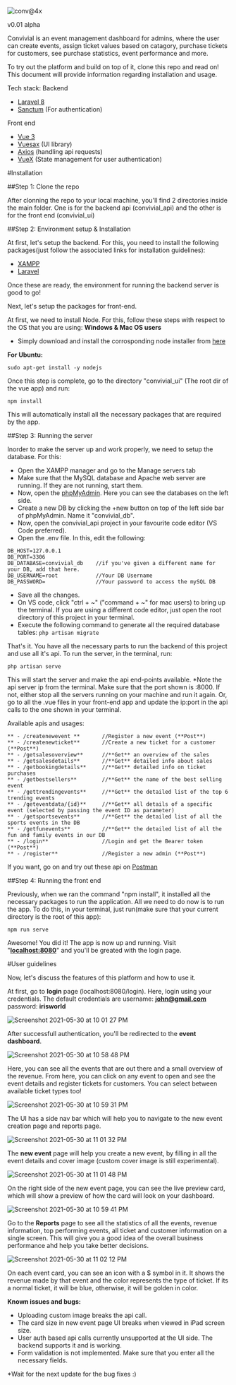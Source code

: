 ![conv@4x](https://user-images.githubusercontent.com/21107275/120108669-e2825180-c183-11eb-9d61-f4f4182e12af.png)

v0.01 alpha

Convivial is an event management dashboard for admins, where the user can create events, assign ticket values based on catagory, purchase tickets for customers, see purchase statistics, event performance and more.

To try out the platform and build on top of it, clone this repo and read on! This document will provide information regarding installation and usage.

Tech stack:
Backend
 - [Laravel 8](https://laravel.com/)
 - [Sanctum](https://laravel.com/docs/8.x/sanctum) (For authentication)

Front end
 - [Vue 3](https://v3.vuejs.org/)
 - [Vuesax](https://vuesax.com/) (UI library) 
 - [Axios](https://www.npmjs.com/package/axios) (handling api requests)
 - [VueX](https://vuex.vuejs.org/) (State management for user authentication)

#Installation

##Step 1: Clone the repo

After clonning the repo to your local machine, you'll find 2 directories inside the main folder. One is for the backend api (convivial_api) and the other is for the front end (convivial_ui)

##Step 2: Environment setup & Installation

At first, let's setup the backend.
For this, you need to install the following packages(just follow the associated links for installation guidelines):
 - [XAMPP](https://www.apachefriends.org/index.html)
 - [Laravel](https://laravel.com/docs/8.x/installation#your-first-laravel-project)

Once these are ready, the environment for running the backend server is good to go!

Next, let's setup the packages for front-end. 

At first, we need to install Node. For this, follow these steps with respect to the OS that you are using:
**Windows & Mac OS users**
 - Simply download and install the corrosponding node installer from [here](https://nodejs.org/en/)

**For Ubuntu:**

```curl -sL https://deb.nodesource.com/setup_12.x | sudo -E bash -
sudo apt-get install -y nodejs
```

Once this step is complete, go to the directory "convivial_ui" (The root dir of the vue app) and run:

```npm install```

This will automatically install all the necessary packages that are required by the app.

##Step 3: Running the server

Inorder to make the server up and work properly, we need to setup the database. For this:
 - Open the XAMPP manager and go to the Manage servers tab
 - Make sure that the MySQL database and Apache web server are running. If they are not running, start them.
 - Now, open the [phpMyAdmin](http://localhost/phpmyadmin). Here you can see the databases on the left side.
 - Create a new DB by clicking the +new button on top of the left side bar of phpMyAdmin. Name it "convivial_db".
 - Now, open the convivial_api project in your favourite code editor (VS Code preferred).
 - Open the .env file. In this, edit the following:

```DB_CONNECTION=mysql
DB_HOST=127.0.0.1
DB_PORT=3306
DB_DATABASE=convivial_db    //if you've given a different name for your DB, add that here.
DB_USERNAME=root            //Your DB Username
DB_PASSWORD=                //Your password to access the mySQL DB
```
 - Save all the changes.
 - On VS code, click "ctrl + ~" ("command + ~" for mac users) to bring up the terminal. If you are using a different code editor, just open the root directory of this project in your terminal.
 - Execute the following command to generate all the required database tables:
```php artisan migrate```
 
 That's it. You have all the necessary parts to run the backend of this project and use all it's api. To run the server, in the terminal, run:

```php artisan serve```

This will start the server and make the api end-points available.
*Note the api server ip from the terminal. Make sure that the port shown is :8000. If not, either stop all the servers running on your machine and run it again. Or, go to all the .vue files in your front-end app and update the ip:port in the api calls to the one shown in your terminal.

Available apis and usages:

```
** - /createnewevent **       //Register a new event (**Post**)
** - /createnewticket**       //Create a new ticket for a customer (**Post**)
** - /getsalesoverview**      //**Get** an overview of the sales
** - /getsalesdetails**       //**Get** detailed info about sales
** - /getbookingdetails**     //**Get** detailed info on ticket purchases
** - /getbestsellers**        //**Get** the name of the best selling event
** - /gettrendingevents**     //**Get** the detailed list of the top 6 trending events
** - /geteventdata/{id}**     //**Get** all details of a specific event (selected by passing the event ID as parameter)
** - /getsportsevents**       //**Get** the detailed list of all the sports events in the DB
** - /getfunevents**          //**Get** the detailed list of all the fun and family events in our DB
** - /login**                 //Login and get the Bearer token (**Post**)
** - /register**              //Register a new admin (**Post**)
```

If you want, go on and try out these api on [Postman](https://www.postman.com/)

##Step 4: Running the front end

Previously, when we ran the command "npm install", it installed all the necessary packages to run the application.
All we need to do now is to run the app. To do this, in your terminal, just run(make sure that your current directory is the root of this app):

```npm run serve```

Awesome! You did it! The app is now up and running.
Visit "**[localhost:8080](http://localhost:8080/login)**" and you'll be greated with the login page.


#User guidelines

Now, let's discuss the features of this platform and how to use it.

At first, go to **login** page (localhost:8080/login). Here, login using your credentials. The default credentials are username: **john@gmail.com** password: **irisworld**

![Screenshot 2021-05-30 at 10 01 27 PM](https://user-images.githubusercontent.com/21107275/120112922-a821b000-c195-11eb-9874-df3846100209.png)

After successfull authentication, you'll be redirected to the **event dashboard**. 

![Screenshot 2021-05-30 at 10 58 48 PM](https://user-images.githubusercontent.com/21107275/120114101-2c2a6680-c19b-11eb-9499-94d5afedb4a3.png)

Here, you can see all the events that are out there and a small overview of the revenue. From here, you can click on any event to open and see the event details and register tickets for customers. You can select between available ticket types too!

![Screenshot 2021-05-30 at 10 59 31 PM](https://user-images.githubusercontent.com/21107275/120114139-6562d680-c19b-11eb-9481-68bd4f2cc601.png)

The UI has a side nav bar which will help you to navigate to the new event creation page and reports page.

![Screenshot 2021-05-30 at 11 01 32 PM](https://user-images.githubusercontent.com/21107275/120114149-74498900-c19b-11eb-9b7a-dd5492648e44.png)

The **new event** page will help you create a new event, by filling in all the event details and cover image (custom cover image is still experimental). 

![Screenshot 2021-05-30 at 11 01 48 PM](https://user-images.githubusercontent.com/21107275/120114180-93481b00-c19b-11eb-85a2-5983a8a59541.png)

On the right side of the new event page, you can see the live preview card, which will show a preview of how the card will look on your dashboard.

![Screenshot 2021-05-30 at 10 59 41 PM](https://user-images.githubusercontent.com/21107275/120114155-7c092d80-c19b-11eb-87b2-443c0b6b910d.png)

Go to the **Reports** page to see all the statistics of all the events, revenue information, top performing events, all ticket and customer information on a single screen. This will give you a good idea of the overall business performance ahd help you take better decisions.

![Screenshot 2021-05-30 at 11 02 12 PM](https://user-images.githubusercontent.com/21107275/120114223-be326f00-c19b-11eb-9054-09c067891838.png)

On each event card, you can see an icon with a $ symbol in it. It shows the revenue made by that event and the color represents the type of ticket. If its a normal ticket, it will be blue, otherwise, it will be golden in color.

**Known issues and bugs:**
 - Uploading custom image breaks the api call.
 - The card size in new event page UI breaks when viewed in iPad screen size.
 - User auth based api calls currently unsupported at the UI side. The backend supports it and is working.
 - Form validation is not implemented. Make sure that you enter all the necessary fields.

*Wait for the next update for the bug fixes :)
